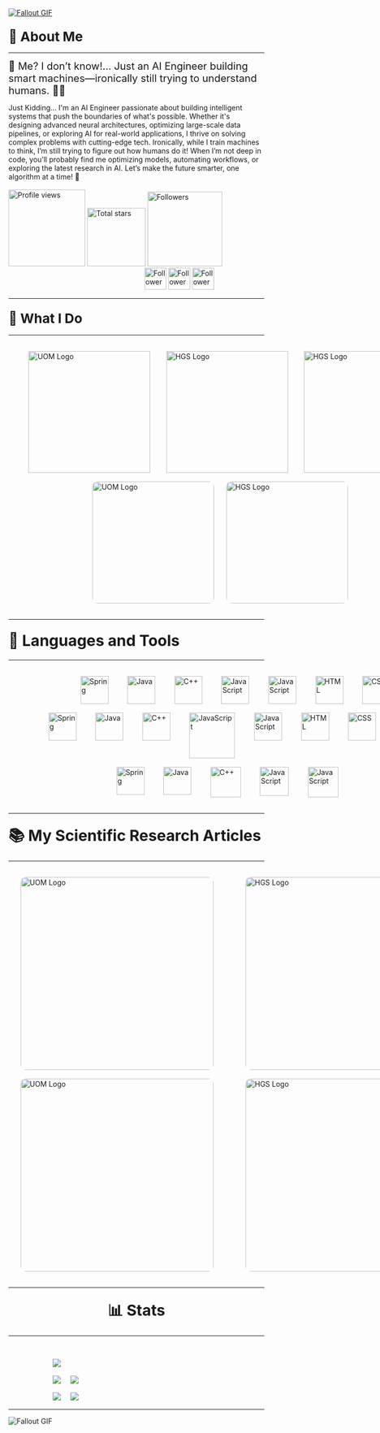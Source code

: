 
<a href="Image1.giff">
  <img src="Src\Image2.gif" alt="Fallout GIF" style="width:auto; height:auto"/>
</a>
<br>




### <div style="text-align:left; font-size: 26px; margin-bottom: 10px;margin-top: 10px;">💫 About Me</div>

---

<div style="text-align:left; font-size: 20px; margin-bottom: 13px;"> 🚀 Me? I don’t know!… Just an AI Engineer building smart machines—ironically still trying to understand humans. 🤖🤯 </div> Just Kidding...
I'm an AI Engineer passionate about building intelligent systems that push the boundaries of what's possible. Whether it's designing advanced neural architectures, optimizing large-scale data pipelines, or exploring AI for real-world applications, I thrive on solving complex problems with cutting-edge tech. Ironically, while I train machines to think, I’m still trying to figure out how humans do it!  When I’m not deep in code, you’ll probably find me optimizing models, automating workflows, or exploring the latest research in AI. Let’s make the future smarter, one algorithm at a time! 🔬

<div align="left">
<br>
<a href="https://github.com/Z-Nadjib">
  <img width="151px" 
       src="https://komarev.com/ghpvc/?username=Z-Nadjib&label=Profile%20views&color=318CE7&style=for-the-badge" 
       alt="Profile views" /></a>
<a href="https://api.github-star-counter.workers.dev/user/Z-Nadjib">
  <img width="115px" 
       alt="Total stars" 
       title="Total stars on GitHub" 
       src="https://custom-icon-badges.herokuapp.com/badge/dynamic/json?logo=star&color=318CE7&labelColor=505050&label=Stars&style=for-the-badge&query=%24.stars&url=https://api.github-star-counter.workers.dev/user/Z-Nadjib" /></a>
<a href="https://github.com/Z-Nadjib?tab=followers">
  <img width="147px" 
       alt="Followers" 
       title="Follow me on GitHub" 
       src="https://custom-icon-badges.herokuapp.com/github/followers/Z-Nadjib?color=318CE7&labelColor=505050&style=for-the-badge&logo=person-add&label=Followers&logoColor=white" /></a>&nbsp;&nbsp;&nbsp;&nbsp;&nbsp;&nbsp;&nbsp;&nbsp;&nbsp;&nbsp;&nbsp;&nbsp;&nbsp;&nbsp;&nbsp;&nbsp;&nbsp;&nbsp;&nbsp;&nbsp;&nbsp;&nbsp;&nbsp;&nbsp;&nbsp;&nbsp;&nbsp;&nbsp;&nbsp;&nbsp;&nbsp;&nbsp;&nbsp;&nbsp;&nbsp;&nbsp;&nbsp;&nbsp;&nbsp;&nbsp;&nbsp;&nbsp;&nbsp;&nbsp;&nbsp;&nbsp;&nbsp;&nbsp;&nbsp;&nbsp;&nbsp;&nbsp;&nbsp;&nbsp;&nbsp;&nbsp;&nbsp;&nbsp;&nbsp;&nbsp;&nbsp;&nbsp;&nbsp;&nbsp;&nbsp;&nbsp;&nbsp;
  <a href="mailto:zahafndjib@gmail.com">
    <img width="43px" 
       alt="Followers" 
       title="Follow me on GitHub" 
       src="Src\GM.png" /></a>
  <a href="https://www.linkedin.com/in/zahaf-nadjib/">
    <img width="43px" 
       alt="Followers" 
       title="Follow me on GitHub" 
       src="Src\LD.png" /></a>
  <a href="https://www.researchgate.net/profile/Zahaf-Boualem-Nadjib">
    <img width="43px" 
       alt="Followers" 
       title="Follow me on GitHub" 
       src="Src\RG.png" /></a>
 </div>

 
 
---
### <div style="text-align:left; font-size: 26px; margin-bottom: 10px;margin-top: 10px;">🌟 What I Do</div>
---
<br>
<div align="left" style="display: flex;">&nbsp;&nbsp;&nbsp;&nbsp;&nbsp;&nbsp;&nbsp;&nbsp;&nbsp;&nbsp;
    <img src="Src\ML.png" alt="UOM Logo" width="240">&nbsp;&nbsp;&nbsp;&nbsp;&nbsp;&nbsp;&nbsp;&nbsp;
    <img src="Src\CV.png" alt="HGS Logo" width="240">&nbsp;&nbsp;&nbsp;&nbsp;&nbsp;&nbsp;&nbsp;&nbsp;
    <img src="Src\DL.png" alt="HGS Logo" width="240">&nbsp;&nbsp;&nbsp;
</div>
<br>
<div align="left" style="display: flex;">&nbsp;&nbsp;&nbsp;&nbsp;&nbsp;&nbsp;&nbsp;&nbsp;&nbsp;&nbsp;&nbsp;&nbsp;&nbsp;&nbsp;&nbsp;&nbsp;&nbsp;&nbsp;&nbsp;&nbsp;&nbsp;&nbsp;&nbsp;&nbsp;&nbsp;&nbsp;&nbsp;&nbsp;&nbsp;&nbsp;&nbsp;&nbsp;&nbsp;&nbsp;&nbsp;&nbsp;&nbsp;&nbsp;&nbsp;&nbsp;&nbsp;&nbsp;
    <img src="Src\NLP.png" alt="UOM Logo" width="240" style="border-radius: 10px;"style="margin-right: 40px;">&nbsp;&nbsp;&nbsp;&nbsp;&nbsp;&nbsp;
    <img src="Src\DS.png" alt="HGS Logo" width="240" style="border-radius: 10px;"style="margin-right: 40px;">&nbsp;&nbsp;&nbsp;
</div>
<br>

---

### <div style="text-align:left; font-size: 30px; margin-bottom: 20px;margin-top: 10px;">🧰 Languages and Tools
</div>

---
<br>

<div align="left" style="display: flex;">&nbsp;&nbsp;&nbsp;&nbsp;&nbsp;&nbsp;&nbsp;&nbsp;&nbsp;&nbsp;&nbsp;&nbsp;&nbsp;&nbsp;&nbsp;&nbsp;&nbsp;&nbsp;&nbsp;&nbsp;&nbsp;&nbsp;&nbsp;&nbsp;&nbsp;&nbsp;&nbsp;&nbsp;&nbsp;&nbsp;&nbsp;&nbsp;&nbsp;&nbsp;&nbsp;&nbsp;
  <img alt="Spring" width="55px" style="padding-right:10px;" src="Src\python.svg" />&nbsp;&nbsp;&nbsp;&nbsp;&nbsp;&nbsp;&nbsp;
  <img alt="Java" width="55px" style="padding-right:10px;" src="Src\java.svg"/>&nbsp;&nbsp;&nbsp;&nbsp;&nbsp;&nbsp;&nbsp;
  <img alt="C++" width="55px" style="padding-right:10px;" src="Src\C.svg" />&nbsp;&nbsp;&nbsp;&nbsp;&nbsp;&nbsp;&nbsp;
  <img alt="JavaScript" width="55px" style="padding-right:10px;" src="Src\php.png" />&nbsp;&nbsp;&nbsp;&nbsp;&nbsp;&nbsp;&nbsp;
  <img alt="JavaScript" width="55px" style="padding-right:10px;" src="Src\JavaScript.png" />&nbsp;&nbsp;&nbsp;&nbsp;&nbsp;&nbsp;&nbsp;
  <img alt="HTML" width="55px" style="padding-right:10px;" src="Src\html.svg" />&nbsp;&nbsp;&nbsp;&nbsp;&nbsp;&nbsp;&nbsp;
  <img alt="CSS" width="55px" style="padding-right:10px;" src="Src\css.svg" />&nbsp;&nbsp;&nbsp;&nbsp;&nbsp;&nbsp;&nbsp;
</div>
<br>
<div align="left" style="display: flex;">&nbsp;&nbsp;&nbsp;&nbsp;&nbsp;&nbsp;&nbsp;&nbsp;&nbsp;&nbsp;&nbsp;&nbsp;&nbsp;&nbsp;&nbsp;&nbsp;&nbsp;&nbsp;&nbsp;&nbsp;
  <img alt="Spring" width="55px" style="padding-right:10px;" src="Src\torch.svg" />&nbsp;&nbsp;&nbsp;&nbsp;&nbsp;&nbsp;&nbsp;
  <img alt="Java" width="55px" style="padding-right:10px;" src="Src\keras.svg"/>&nbsp;&nbsp;&nbsp;&nbsp;&nbsp;&nbsp;&nbsp;
  <img alt="C++" width="55px" style="padding-right:10px;" src="Src\tf.svg" />&nbsp;&nbsp;&nbsp;&nbsp;&nbsp;&nbsp;&nbsp;
  <img alt="JavaScript" width="90px" style="padding-right:10px;" src="Src\Scikitlearn.jpg" />&nbsp;&nbsp;&nbsp;&nbsp;&nbsp;&nbsp;&nbsp;
  <img alt="JavaScript" width="55px" style="padding-right:10px;" src="Src\numpy.svg" />&nbsp;&nbsp;&nbsp;&nbsp;&nbsp;&nbsp;&nbsp;
  <img alt="HTML" width="55px" style="padding-right:10px;" src="Src\cv.svg" />&nbsp;&nbsp;&nbsp;&nbsp;&nbsp;&nbsp;&nbsp;
  <img alt="CSS" width="55px" style="padding-right:10px;" src="Src\pandas.svg" />&nbsp;&nbsp;&nbsp;&nbsp;&nbsp;&nbsp;&nbsp;
  <img alt="CSS" width="55px" style="padding-right:10px;" src="Src\seaborn.png" />&nbsp;&nbsp;&nbsp;&nbsp;&nbsp;&nbsp;&nbsp;
</div>
<br>
<div align="left" style="display: flex;">&nbsp;&nbsp;&nbsp;&nbsp;&nbsp;&nbsp;&nbsp;&nbsp;&nbsp;&nbsp;&nbsp;&nbsp;&nbsp;&nbsp;&nbsp;&nbsp;&nbsp;&nbsp;&nbsp;&nbsp;&nbsp;&nbsp;&nbsp;&nbsp;&nbsp;&nbsp;&nbsp;&nbsp;&nbsp;&nbsp;&nbsp;&nbsp;&nbsp;&nbsp;&nbsp;&nbsp;&nbsp;&nbsp;&nbsp;&nbsp;&nbsp;&nbsp;&nbsp;&nbsp;&nbsp;&nbsp;&nbsp;&nbsp;&nbsp;&nbsp;&nbsp;&nbsp;&nbsp;&nbsp;
  <img alt="Spring" width="55px" style="padding-right:10px;" src="Src\laravell.png" />&nbsp;&nbsp;&nbsp;&nbsp;&nbsp;&nbsp;&nbsp;
  <img alt="Java" width="55px" style="padding-right:10px;" src="Src\QT.png"/>&nbsp;&nbsp;&nbsp;&nbsp;&nbsp;&nbsp;&nbsp;
  <img alt="C++" width="60px" style="padding-right:10px;" src="Src\git.svg" />&nbsp;&nbsp;&nbsp;&nbsp;&nbsp;&nbsp;&nbsp;
  <img alt="JavaScript" width="57px" style="padding-right:10px;" src="Src\github.png" />&nbsp;&nbsp;&nbsp;&nbsp;&nbsp;&nbsp;&nbsp;
  <img alt="JavaScript" width="60px" style="padding-right:10px;" src="Src\bash.svg" />&nbsp;&nbsp;&nbsp;&nbsp;&nbsp;&nbsp;&nbsp;
</div>
<br>

---

### <div style="text-align:left; font-size: 30px; margin-bottom: 20px;margin-top: 10px;">📚 My Scientific Research Articles
</div>

---

<br>

<div align="left" style="display: flex;">
    &nbsp;&nbsp;&nbsp;&nbsp;&nbsp;&nbsp;
    <a href="URL1" target="_blank">
        <img src="Src\ICH.png" alt="UOM Logo" width="380" style="border-radius: 10px; margin-right: 40px;">
    </a>&nbsp;&nbsp;&nbsp;&nbsp;&nbsp;&nbsp;
    <a href="URL2" target="_blank">
        <img src="Src\BANK.png" alt="HGS Logo" width="380" style="border-radius: 10px; margin-right: 40px;">
    </a>&nbsp;&nbsp;&nbsp;&nbsp;&nbsp;&nbsp;
</div>
<br>
<div align="left" style="display: flex;">
    &nbsp;&nbsp;&nbsp;&nbsp;&nbsp;&nbsp;
    <a href="https://doi.org/10.48550/arXiv.2503.15023" target="_blank">
        <img src="Src\PAIS.png" alt="UOM Logo" width="380" style="border-radius: 10px; margin-right: 40px;">
    </a>&nbsp;&nbsp;&nbsp;&nbsp;&nbsp;&nbsp;
    <a href="http://doi.org/10.48550/arXiv.2407.13608" target="_blank">
        <img src="Src\NADI.png" alt="HGS Logo" width="380" style="border-radius: 10px; margin-right: 40px;">
    </a>&nbsp;&nbsp;&nbsp;
</div>


<br>

---

### <div style="text-align:center; font-size: 30px; margin-bottom: 20px;margin-top: 10px;">📊 Stats
</div>

---

<br>


&nbsp;&nbsp;&nbsp;&nbsp;&nbsp;&nbsp;&nbsp;&nbsp;&nbsp;&nbsp;&nbsp;&nbsp;&nbsp;&nbsp;&nbsp;&nbsp;&nbsp;&nbsp;&nbsp;&nbsp;&nbsp;&nbsp;[![](https://raw.githubusercontent.com/Z-Nadjib/Z-Nadjib/main/profile-summary-card-output/discord_old_blurple/0-profile-details.svg)](https://github.com/vn7n24fzkq/github-profile-summary-cards)
<br>

&nbsp;&nbsp;&nbsp;&nbsp;&nbsp;&nbsp;&nbsp;&nbsp;&nbsp;&nbsp;&nbsp;&nbsp;&nbsp;&nbsp;&nbsp;&nbsp;&nbsp;&nbsp;&nbsp;&nbsp;&nbsp;&nbsp;[![](https://raw.githubusercontent.com/Z-Nadjib/Z-Nadjib/main/profile-summary-card-output/discord_old_blurple/1-repos-per-language.svg)](https://github.com/vn7n24fzkq/github-profile-summary-cards)&nbsp;&nbsp;&nbsp;&nbsp;&nbsp;[![](https://raw.githubusercontent.com/Z-Nadjib/Z-Nadjib/main/profile-summary-card-output/discord_old_blurple/2-most-commit-language.svg)](https://github.com/vn7n24fzkq/github-profile-summary-cards)
<br>

&nbsp;&nbsp;&nbsp;&nbsp;&nbsp;&nbsp;&nbsp;&nbsp;&nbsp;&nbsp;&nbsp;&nbsp;&nbsp;&nbsp;&nbsp;&nbsp;&nbsp;&nbsp;&nbsp;&nbsp;&nbsp;&nbsp;[![](https://raw.githubusercontent.com/Z-Nadjib/Z-Nadjib/main/profile-summary-card-output/discord_old_blurple/3-stats.svg)](https://github.com/vn7n24fzkq/github-profile-summary-cards)&nbsp;&nbsp;&nbsp;&nbsp;&nbsp;[![](https://raw.githubusercontent.com/Z-Nadjib/Z-Nadjib/main/profile-summary-card-output/discord_old_blurple/4-productive-time.svg)](https://github.com/vn7n24fzkq/github-profile-summary-cards)
<br>

---

<img src="Src\end.gif" alt="Fallout GIF" style="width:auto; height:auto"/>
<br>
<img src="https://www.animatedimages.org/data/media/562/animated-line-image-0184.gif" width="1920" height=0.4/>

